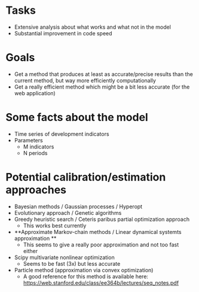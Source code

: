 # Tasks
* Extensive analysis about what works and what not in the model
* Substantial improvement in code speed

# Goals
* Get a method that produces at least as accurate/precise results than the current method, but way more efficiently computationally
* Get a really efficient method which might be a bit less accurate (for the web application)


# Some facts about the model

* Time series of development indicators
* Parameters
  * M indicators
  * N periods

# Potential calibration/estimation approaches

* Bayesian methods / Gaussian processes / Hyperopt
* Evolutionary approach / Genetic algorithms
* Greedy heuristic search / Ceteris paribus partial optimization approach
  * This works best currently
* **Approximate Markov-chain methods / Linear dynamical systemts approximation **
  * This seems to give a really poor approximation and not too fast either
* Scipy multivariate nonlinear optimization
  * Seems to be fast (3x) but less accurate
* Particle method (approximation via convex optimization)
  * A good reference for this method is available here: https://web.stanford.edu/class/ee364b/lectures/seq_notes.pdf
